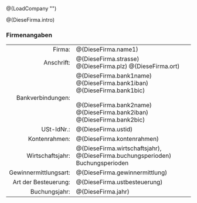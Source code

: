 @(LoadCompany "")
<section>
@(DieseFirma.intro)


### Firmenangaben

<table>
	<tr>
		<td width="150" align="right">Firma:</td>
		<td>@(DieseFirma.name1)</td>
	</tr>
	<tr>
		<td width="150" align="right">Anschrift:</td>
		<td>@(DieseFirma.strasse)<br />
		   @(DieseFirma.plz) @(DieseFirma.ort)</td>
	</tr>
	<tr>
		<td width="150" align="right">Bankverbindungen:</td>
		<td>@(DieseFirma.bank1name)<br />
                    @(DieseFirma.bank1iban)<br />
		    @(DieseFirma.bank1bic)<br /><br />
                    @(DieseFirma.bank2name)<br />
		    @(DieseFirma.bank2iban)<br />
		    @(DieseFirma.bank2bic)</td>
	</tr>
	<tr>
		<td width="150" align="right">USt-IdNr.:</td>
                <td>@(DieseFirma.ustid)</td>
	</tr>
	<tr>
		<td width="150" align="right">Kontenrahmen:</td>
		<td>@(DieseFirma.kontenrahmen)</td>
	</tr>
	<tr>
		<td width="150" align="right">Wirtschaftsjahr:</td>
		<td>@(DieseFirma.wirtschaftsjahr), @(DieseFirma.buchungsperioden) Buchungsperioden</td>
	</tr>
	<tr>
		<td width="150" align="right">Gewinnermittlungsart:</td>
		<td>@(DieseFirma.gewinnermittlung)</td>
	</tr>
	<tr>
		<td width="150" align="right">Art der Besteuerung:</td>
		<td>@(DieseFirma.ustbesteuerung)</td>
	</tr>
	<tr>
		<td width="150" align="right">Buchungsjahr:</td>
		<td>@(DieseFirma.jahr)</td>
	</tr>
</table>

</section>
